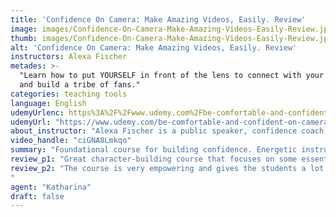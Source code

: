 ```yaml
---
title: 'Confidence On Camera: Make Amazing Videos, Easily. Review'
image: images/Confidence-On-Camera-Make-Amazing-Videos-Easily-Review.jpeg
thumb: images/Confidence-On-Camera-Make-Amazing-Videos-Easily-Review.jpeg
alt: 'Confidence On Camera: Make Amazing Videos, Easily. Review'
instructors: Alexa Fischer
metades: >-
  "Learn how to put YOURSELF in front of the lens to connect with your audience
  and build a tribe of fans."
categories: teaching tools
language: English
udemyUrlenc: https%3A%2F%2Fwww.udemy.com%2Fbe-comfortable-and-confident-on-camera%2F
udemyUrl: "https://www.udemy.com/be-comfortable-and-confident-on-camera/"
about_instructor: "Alexa Fischer is a public speaker, confidence coach, and an entrepreneur. While working as a professional actress for years, she had found her ability to speak and reach out to people. Currently, Alexa is dedicating her time to enlighten and empower thousands of people in order to improve their connection with themselves and others."
video_handle: "ciGNA8Lmkqo"
summary: "Foundational course for building confidence. Energetic instructor and valuable information for the students to use in order to make themselves more presentable."
review_p1: "Great character-building course that focuses on some essential personal and technical skills that people should know. The content teaches the students about lighting, voice exercises, and self-presentation in order to appear confident. The course provided the students a lot of information and tips on how to make presentable videos for their work. The instructor is very good at engaging her students. She is funny, captivating and very humble. Her teaching method has a very personal approach that makes her more relatable and appears like a friend to her students, unlike a rigid instructor. Full of great content and gives the student a great foundation for building and developing their skills."
review_p2: "The course is very empowering and gives the students a lot of information more than they have expected. The course is really great at building the confidence of those who have entrepreneurial skills and has the passion to share it to the world. Very demonstrative course with lots of presentation that can be easily understood and implemented by the students. The course is inspirational for students who want to reflect back on their mistakes and see those points as a way to change themselves. Overall, a course with great energy and enthusiasm that enables the students to learn more about themselves in order to be able to share more to the people around them.
"
agent: "Katharina"
draft: false
---
```


